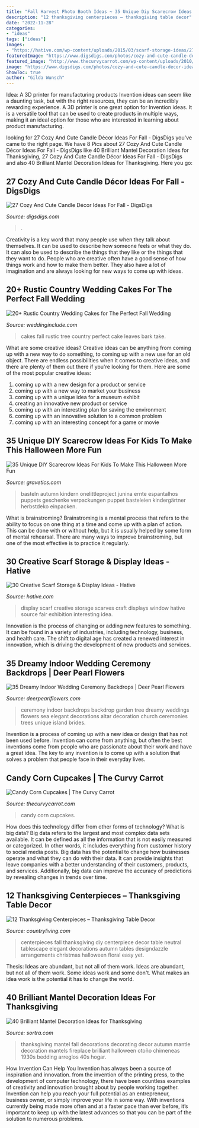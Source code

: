 ```yaml
---
title: "Fall Harvest Photo Booth Ideas ~ 35 Unique Diy Scarecrow Ideas For Kids To Make This Halloween More Fun"
description: "12 thanksgiving centerpieces – thanksgiving table decor"
date: "2022-11-28"
categories:
- "ideas"
tags: ["ideas"]
images:
- "https://hative.com/wp-content/uploads/2015/03/scarf-storage-ideas/27-creative-scarf-storage-and-display-ideas.jpg"
featuredImage: "https://www.digsdigs.com/photos/cozy-and-cute-candle-decor-ideas-for-fall-1.jpg"
featured_image: "http://www.thecurvycarrot.com/wp-content/uploads/2010/09/candy-corn-cupcake1.jpg"
image: "https://www.digsdigs.com/photos/cozy-and-cute-candle-decor-ideas-for-fall-1.jpg"
ShowToc: true
author: "Gilda Wunsch"
---
```



Idea: A 3D printer for manufacturing products
Invention ideas can seem like a daunting task, but with the right resources, they can be an incredibly rewarding experience. A 3D printer is one great option for Invention ideas. It is a versatile tool that can be used to create products in multiple ways, making it an ideal option for those who are interested in learning about product manufacturing.

	

		
looking for 27 Cozy And Cute Candle Décor Ideas For Fall - DigsDigs you've came to the right page. We have 8 Pics about 27 Cozy And Cute Candle Décor Ideas For Fall - DigsDigs like 40 Brilliant Mantel Decoration Ideas for Thanksgiving, 27 Cozy And Cute Candle Décor Ideas For Fall - DigsDigs and also 40 Brilliant Mantel Decoration Ideas for Thanksgiving. Here you go:
		
    
## 27 Cozy And Cute Candle Décor Ideas For Fall - DigsDigs

<img loading=lazy src="https://www.digsdigs.com/photos/cozy-and-cute-candle-decor-ideas-for-fall-1.jpg" onerror="this.onerror=null;this.src='https://tse3.mm.bing.net/th?id=OIP.HxgcwuVpP4OPS6SZscfpkAAAAA&amp;pid=15.1';" alt="27 Cozy And Cute Candle Décor Ideas For Fall - DigsDigs">

_Source: digsdigs.com_

>. 

	

Creativity is a key word that many people use when they talk about themselves. It can be used to describe how someone feels or what they do. It can also be used to describe the things that they like or the things that they want to do. People who are creative often have a good sense of how things work and how to make them better. They also have a lot of imagination and are always looking for new ways to come up with ideas.

    
## 20+ Rustic Country Wedding Cakes For The Perfect Fall Wedding

<img loading=lazy src="http://www.weddinginclude.com/wp-content/uploads/2016/07/fall-tree-leaves-wedding-cakes.jpg" onerror="this.onerror=null;this.src='https://tse3.mm.bing.net/th?id=OIP.qF46dX32Aaac0vD7NsyEfwHaLJ&amp;pid=15.1';" alt="20+ Rustic Country Wedding Cakes for The Perfect Fall Wedding">

_Source: weddinginclude.com_

>cakes fall rustic tree country perfect cake leaves bark take. 

	

What are some creative ideas?
Creative ideas can be anything from coming up with a new way to do something, to coming up with a new use for an old object. There are endless possibilities when it comes to creative ideas, and there are plenty of them out there if you're looking for them. Here are some of the most popular creative ideas: 
1. coming up with a new design for a product or service 
2. coming up with a new way to market your business 
3. coming up with a unique idea for a museum exhibit 
4. creating an innovative new product or service 
5. coming up with an interesting plan for saving the environment 
6. coming up with an innovative solution to a common problem 
7. coming up with an interesting concept for a game or movie 

    
## 35 Unique DIY Scarecrow Ideas For Kids To Make This Halloween More Fun

<img loading=lazy src="https://www.gravetics.com/wp-content/uploads/2017/07/Paper-Bag-Scarecrow.jpg" onerror="this.onerror=null;this.src='https://tse4.mm.bing.net/th?id=OIP.Nw2qryO_anFV9sw7I214ewHaJ4&amp;pid=15.1';" alt="35 Unique DIY Scarecrow Ideas For Kids To Make This Halloween More Fun">

_Source: gravetics.com_

>basteln autumn kindern onelittleproject junina ernte espantalhos puppets geschenke verpackungen puppet basteleien kindergärtner herbstdeko einpacken. 

	

What is brainstroming? Brainstroming is a mental process that refers to the ability to focus on one thing at a time and come up with a plan of action. This can be done with or without help, but it is usually helped by some form of mental rehearsal. There are many ways to improve brainstroming, but one of the most effective is to practice it regularly.

    
## 30 Creative Scarf Storage &amp; Display Ideas - Hative

<img loading=lazy src="https://hative.com/wp-content/uploads/2015/03/scarf-storage-ideas/27-creative-scarf-storage-and-display-ideas.jpg" onerror="this.onerror=null;this.src='https://tse3.mm.bing.net/th?id=OIP.apHzrUS_MR1NliMR8RBmkAHaRI&amp;pid=15.1';" alt="30 Creative Scarf Storage &amp; Display Ideas - Hative">

_Source: hative.com_

>display scarf creative storage scarves craft displays window hative source fair exhibition interesting idea. 

	

Innovation is the process of changing or adding new features to something. It can be found in a variety of industries, including technology, business, and health care. The shift to digital age has created a renewed interest in innovation, which is driving the development of new products and services.

    
## 35 Dreamy Indoor Wedding Ceremony Backdrops | Deer Pearl Flowers

<img loading=lazy src="http://www.deerpearlflowers.com/wp-content/uploads/2015/07/green-indoor-wedding-ceremony-backdrop.jpg" onerror="this.onerror=null;this.src='https://tse2.mm.bing.net/th?id=OIP.xZIj1YNyUdzoHpApwQ-BlwHaLH&amp;pid=15.1';" alt="35 Dreamy Indoor Wedding Ceremony Backdrops | Deer Pearl Flowers">

_Source: deerpearlflowers.com_

>ceremony indoor backdrops backdrop garden tree dreamy weddings flowers sea elegant decorations altar decoration church ceremonies trees unique island brides. 

	

Invention is a process of coming up with a new idea or design that has not been used before. Invention can come from anything, but often the best inventions come from people who are passionate about their work and have a great idea. The key to any invention is to come up with a solution that solves a problem that people face in their everyday lives.

    
## Candy Corn Cupcakes | The Curvy Carrot

<img loading=lazy src="http://www.thecurvycarrot.com/wp-content/uploads/2010/09/candy-corn-cupcake1.jpg" onerror="this.onerror=null;this.src='https://tse1.mm.bing.net/th?id=OIP.7A0KqzDc_tnW5fTtFY1D6gHaLH&amp;pid=15.1';" alt="Candy Corn Cupcakes | The Curvy Carrot">

_Source: thecurvycarrot.com_

>candy corn cupcakes. 

	

How does this technology differ from other forms of technology?
What is big data? Big data refers to the largest and most complex data sets available. It can be defined as all the information that is not easily measured or categorized. In other words, it includes everything from customer history to social media posts.
Big data has the potential to change how businesses operate and what they can do with their data. It can provide insights that leave companies with a better understanding of their customers, products, and services. Additionally, big data can improve the accuracy of predictions by revealing changes in trends over time.

    
## 12 Thanksgiving Centerpieces – Thanksgiving Table Decor

<img loading=lazy src="http://clv.h-cdn.co/assets/15/40/screen-shot-2015-10-01-at-53128-pm.png" onerror="this.onerror=null;this.src='https://tse1.mm.bing.net/th?id=OIP.kmwHfnmyUqhrsVgS5fMBUAHaLH&amp;pid=15.1';" alt="12 Thanksgiving Centerpieces – Thanksgiving Table Decor">

_Source: countryliving.com_

>centerpieces fall thanksgiving diy centerpiece decor table neutral tablescape elegant decorations autumn tables designdazzle arrangements christmas halloween floral easy yet. 

	

Thesis: Ideas are abundant, but not all of them work.
Ideas are abundant, but not all of them work. Some ideas work and some don't. What makes an idea work is the potential it has to change the world.

    
## 40 Brilliant Mantel Decoration Ideas For Thanksgiving

<img loading=lazy src="https://www.sortra.com/wp-content/uploads/2014/11/mantel-fall-thanksgiving38.jpg" onerror="this.onerror=null;this.src='https://tse1.mm.bing.net/th?id=OIP.DjPkKGekaQ6j3zdrPL606gAAAA&amp;pid=15.1';" alt="40 Brilliant Mantel Decoration Ideas for Thanksgiving">

_Source: sortra.com_

>thanksgiving mantel fall decorations decorating decor autumn mantle decoration mantels fireplace brilliant halloween otoño chimeneas 1930s bedding arreglos 40s hogar. 

	

How Invention Can Help You
Invention has always been a source of inspiration and innovation. from the invention of the printing press, to the development of computer technology, there have been countless examples of creativity and innovation brought about by people working together. Invention can help you reach your full potential as an entrepreneur, business owner, or simply improve your life in some way. With inventions currently being made more often and at a faster pace than ever before, it’s important to keep up with the latest advances so that you can be part of the solution to numerous problems.

